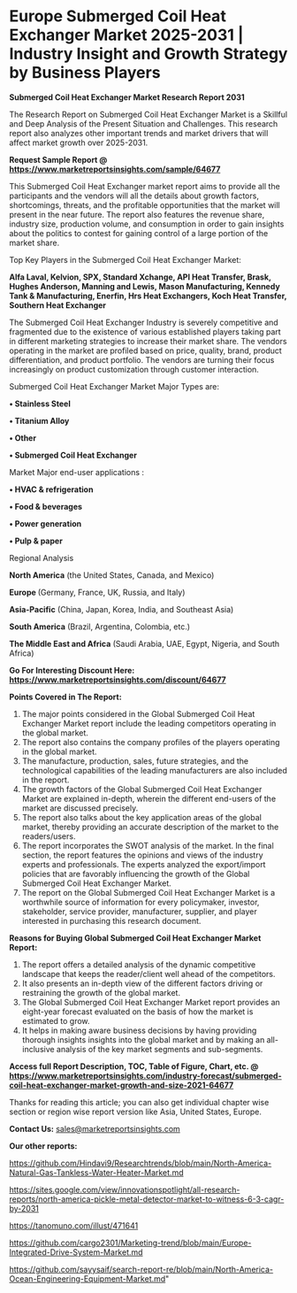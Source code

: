 # Europe Submerged Coil Heat Exchanger Market 2025-2031 | Industry Insight and Growth Strategy by Business Players

<strong>Submerged Coil Heat Exchanger Market Research Report 2031</strong>

The Research Report on Submerged Coil Heat Exchanger Market is a Skillful and Deep Analysis of the Present Situation and Challenges. This research report also analyzes other important trends and market drivers that will affect market growth over 2025-2031.

<strong>Request Sample Report @ <a href=https://www.marketreportsinsights.com/sample/64677>https://www.marketreportsinsights.com/sample/64677</a></strong>

This Submerged Coil Heat Exchanger market report aims to provide all the participants and the vendors will all the details about growth factors, shortcomings, threats, and the profitable opportunities that the market will present in the near future. The report also features the revenue share, industry size, production volume, and consumption in order to gain insights about the politics to contest for gaining control of a large portion of the market share.

Top Key Players in the Submerged Coil Heat Exchanger Market:

<strong>Alfa Laval, Kelvion, SPX, Standard Xchange, API Heat Transfer, Brask, Hughes Anderson, Manning and Lewis, Mason Manufacturing, Kennedy Tank & Manufacturing, Enerfin, Hrs Heat Exchangers, Koch Heat Transfer, Southern Heat Exchanger</strong>

The Submerged Coil Heat Exchanger Industry is severely competitive and fragmented due to the existence of various established players taking part in different marketing strategies to increase their market share. The vendors operating in the market are profiled based on price, quality, brand, product differentiation, and product portfolio. The vendors are turning their focus increasingly on product customization through customer interaction.

Submerged Coil Heat Exchanger Market Major Types are:

<strong>• Stainless Steel

• Titanium Alloy

• Other

• Submerged Coil Heat Exchanger</strong>

Market Major end-user applications :

<strong>• HVAC & refrigeration

• Food & beverages

• Power generation

• Pulp & paper</strong>

Regional Analysis

</u><strong><b>North America</b></strong> (the United States, Canada, and Mexico)

<strong><b>Europe </b></strong>(Germany, France, UK, Russia, and Italy)

<strong><b>Asia-Pacific</b></strong> (China, Japan, Korea, India, and Southeast Asia)

<strong><b>South America</b></strong> (Brazil, Argentina, Colombia, etc.)

<strong><b>The Middle East and Africa</b></strong> (Saudi Arabia, UAE, Egypt, Nigeria, and South Africa)

<strong>Go For Interesting Discount Here: <a href=https://www.marketreportsinsights.com/discount/64677>https://www.marketreportsinsights.com/discount/64677</a></strong>

<strong>Points Covered in The Report:</strong>
<ol>
  <li>The major points considered in the Global Submerged Coil Heat Exchanger Market report include the leading competitors operating in the global market.</li>
  <li>The report also contains the company profiles of the players operating in the global market.</li>
  <li>The manufacture, production, sales, future strategies, and the technological capabilities of the leading manufacturers are also included in the report.</li>
  <li>The growth factors of the Global Submerged Coil Heat Exchanger Market are explained in-depth, wherein the different end-users of the market are discussed precisely.</li>
  <li>The report also talks about the key application areas of the global market, thereby providing an accurate description of the market to the readers/users.</li>
  <li>The report incorporates the SWOT analysis of the market. In the final section, the report features the opinions and views of the industry experts and professionals. The experts analyzed the export/import policies that are favorably influencing the growth of the Global Submerged Coil Heat Exchanger Market.</li>
  <li>The report on the Global Submerged Coil Heat Exchanger Market is a worthwhile source of information for every policymaker, investor, stakeholder, service provider, manufacturer, supplier, and player interested in purchasing this research document.</li>
</ol>
<strong>Reasons for Buying Global Submerged Coil Heat Exchanger Market Report:</strong>

<ol>
  <li>The report offers a detailed analysis of the dynamic competitive landscape that keeps the reader/client well ahead of the competitors.</li>
  <li>It also presents an in-depth view of the different factors driving or restraining the growth of the global market.</li>
  <li>The Global Submerged Coil Heat Exchanger Market report provides an eight-year forecast evaluated on the basis of how the market is estimated to grow.</li>
  <li>It helps in making aware business decisions by having providing thorough insights insights into the global market and by making an all-inclusive analysis of the key market segments and sub-segments.</li>
</ol>
<strong>Access full Report Description, TOC, Table of Figure, Chart, etc. @ <a href=https://www.marketreportsinsights.com/industry-forecast/submerged-coil-heat-exchanger-market-growth-and-size-2021-64677>https://www.marketreportsinsights.com/industry-forecast/submerged-coil-heat-exchanger-market-growth-and-size-2021-64677</a></strong>


Thanks for reading this article; you can also get individual chapter wise section or region wise report version like Asia, United States, Europe.

<strong>Contact Us:</strong>
sales@marketreportsinsights.com

<strong>Our other reports:</strong>

<a href=https://github.com/Hindavi9/Researchtrends/blob/main/North-America-Natural-Gas-Tankless-Water-Heater-Market.md>https://github.com/Hindavi9/Researchtrends/blob/main/North-America-Natural-Gas-Tankless-Water-Heater-Market.md</a>

<a href=https://sites.google.com/view/innovationspotlight/all-research-reports/north-america-pickle-metal-detector-market-to-witness-6-3-cagr-by-2031>https://sites.google.com/view/innovationspotlight/all-research-reports/north-america-pickle-metal-detector-market-to-witness-6-3-cagr-by-2031</a>

<a href=https://tanomuno.com/illust/471641>https://tanomuno.com/illust/471641</a>

<a href=https://github.com/cargo2301/Marketing-trend/blob/main/Europe-Integrated-Drive-System-Market.md>https://github.com/cargo2301/Marketing-trend/blob/main/Europe-Integrated-Drive-System-Market.md</a>

<a href=https://github.com/sayysaif/search-report-re/blob/main/North-America-Ocean-Engineering-Equipment-Market.md>https://github.com/sayysaif/search-report-re/blob/main/North-America-Ocean-Engineering-Equipment-Market.md</a>"
